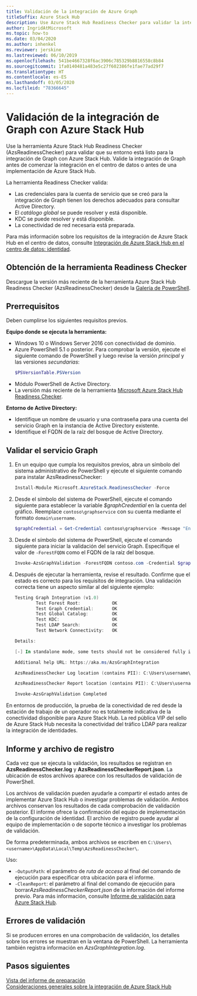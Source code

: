 ```yaml
---
title: Validación de la integración de Azure Graph
titleSuffix: Azure Stack Hub
description: Use Azure Stack Hub Readiness Checker para validar la integración de Graph con Azure Stack Hub.
author: IngridAtMicrosoft
ms.topic: how-to
ms.date: 03/04/2020
ms.author: inhenkel
ms.reviewer: jerskine
ms.lastreviewed: 06/10/2019
ms.openlocfilehash: 541be4667328f6ac3906c785329b8816558c8b84
ms.sourcegitcommit: 1fa0140481a483e5c27f602386fe1fae77ad29f7
ms.translationtype: HT
ms.contentlocale: es-ES
ms.lasthandoff: 03/05/2020
ms.locfileid: "78366645"
---
```

# <a name="validate-graph-integration-for-azure-stack-hub"></a>Validación de la integración de Graph con Azure Stack Hub

Use la herramienta Azure Stack Hub Readiness Checker (AzsReadinessChecker) para validar que su entorno está listo para la integración de Graph con Azure Stack Hub. Valide la integración de Graph antes de comenzar la integración en el centro de datos o antes de una implementación de Azure Stack Hub.

La herramienta Readiness Checker valida:

* Las credenciales para la cuenta de servicio que se creó para la integración de Graph tienen los derechos adecuados para consultar Active Directory.
* El *catálogo global* se puede resolver y está disponible.
* KDC se puede resolver y está disponible.
* La conectividad de red necesaria está preparada.

Para más información sobre los requisitos de la integración de Azure Stack Hub en el centro de datos, consulte [Integración de Azure Stack Hub en el centro de datos: identidad](azure-stack-integrate-identity.md).

## <a name="get-the-readiness-checker-tool"></a>Obtención de la herramienta Readiness Checker

Descargue la versión más reciente de la herramienta Azure Stack Hub Readiness Checker (AzsReadinessChecker) desde la [Galería de PowerShell](https://aka.ms/AzsReadinessChecker).

## <a name="prerequisites"></a>Prerrequisitos

Deben cumplirse los siguientes requisitos previos.

**Equipo donde se ejecuta la herramienta:**

* Windows 10 o Windows Server 2016 con conectividad de dominio.
* Azure PowerShell 5.1 o posterior. Para comprobar la versión, ejecute el siguiente comando de PowerShell y luego revise la versión *principal* y las versiones *secundarias*:
    ```powershell
    $PSVersionTable.PSVersion
    ```
* Módulo PowerShell de Active Directory.
* La versión más reciente de la herramienta [Microsoft Azure Stack Hub Readiness Checker](https://aka.ms/AzsReadinessChecker).

**Entorno de Active Directory:**

* Identifique un nombre de usuario y una contraseña para una cuenta del servicio Graph en la instancia de Active Directory existente.
* Identifique el FQDN de la raíz del bosque de Active Directory.

## <a name="validate-the-graph-service"></a>Validar el servicio Graph

1. En un equipo que cumpla los requisitos previos, abra un símbolo del sistema administrativo de PowerShell y ejecute el siguiente comando para instalar AzsReadinessChecker:

    ```powershell
    Install-Module Microsoft.AzureStack.ReadinessChecker -Force
    ```

1. Desde el símbolo del sistema de PowerShell, ejecute el comando siguiente para establecer la variable *$graphCredential* en la cuenta del gráfico. Reemplace `contoso\graphservice` con su cuenta mediante el formato `domain\username`.

    ```powershell
    $graphCredential = Get-Credential contoso\graphservice -Message "Enter Credentials for the Graph Service Account"
    ```

1. Desde el símbolo del sistema de PowerShell, ejecute el comando siguiente para iniciar la validación del servicio Graph. Especifique el valor de `-ForestFQDN` como el FQDN de la raíz del bosque.

    ```powershell
    Invoke-AzsGraphValidation -ForestFQDN contoso.com -Credential $graphCredential
    ```

1. Después de ejecutar la herramienta, revise el resultado. Confirme que el estado es correcto para los requisitos de integración. Una validación correcta tiene un aspecto similar al del siguiente ejemplo:

    ```powershell
    Testing Graph Integration (v1.0)
            Test Forest Root:            OK
            Test Graph Credential:       OK
            Test Global Catalog:         OK
            Test KDC:                    OK
            Test LDAP Search:            OK
            Test Network Connectivity:   OK

    Details:

    [-] In standalone mode, some tests should not be considered fully indicative of connectivity or readiness the Azure Stack Hub Stamp requires prior to Datacenter Integration.

    Additional help URL: https://aka.ms/AzsGraphIntegration

    AzsReadinessChecker Log location (contains PII): C:\Users\username\AppData\Local\Temp\AzsReadinessChecker\AzsReadinessChecker.log

    AzsReadinessChecker Report location (contains PII): C:\Users\username\AppData\Local\Temp\AzsReadinessChecker\AzsReadinessCheckerReport.json

    Invoke-AzsGraphValidation Completed
    ```

En entornos de producción, la prueba de la conectividad de red desde la estación de trabajo de un operador no es totalmente indicativa de la conectividad disponible para Azure Stack Hub. La red pública VIP del sello de Azure Stack Hub necesita la conectividad del tráfico LDAP para realizar la integración de identidades.

## <a name="report-and-log-file"></a>Informe y archivo de registro

Cada vez que se ejecuta la validación, los resultados se registran en **AzsReadinessChecker.log** y **AzsReadinessCheckerReport.json**. La ubicación de estos archivos aparece con los resultados de validación de PowerShell.

Los archivos de validación pueden ayudarle a compartir el estado antes de implementar Azure Stack Hub o investigar problemas de validación. Ambos archivos conservan los resultados de cada comprobación de validación posterior. El informe ofrece la confirmación del equipo de implementación de la configuración de identidad. El archivo de registro puede ayudar al equipo de implementación o de soporte técnico a investigar los problemas de validación.

De forma predeterminada, ambos archivos se escriben en `C:\Users\<username>\AppData\Local\Temp\AzsReadinessChecker\`.

Uso:

* `-OutputPath`: el parámetro de *ruta de acceso* al final del comando de ejecución para especificar otra ubicación para el informe.
* `-CleanReport`: el parámetro al final del comando de ejecución para borrar*AzsReadinessCheckerReport.json* de la información del informe previo. Para más información, consulte [Informe de validación para Azure Stack Hub](azure-stack-validation-report.md).

## <a name="validation-failures"></a>Errores de validación

Si se producen errores en una comprobación de validación, los detalles sobre los errores se muestran en la ventana de PowerShell. La herramienta también registra información en *AzsGraphIntegration.log*.

## <a name="next-steps"></a>Pasos siguientes

[Vista del informe de preparación](azure-stack-validation-report.md)  
[Consideraciones generales sobre la integración de Azure Stack Hub](azure-stack-datacenter-integration.md)  
